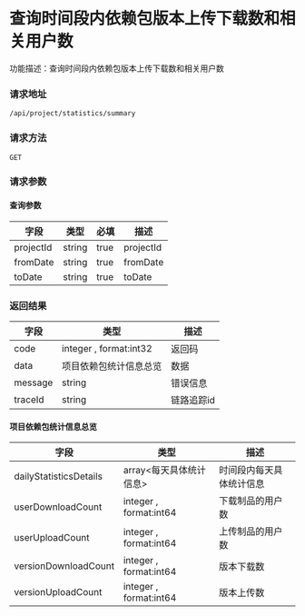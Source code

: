 # 查询时间段内依赖包版本上传下载数和相关用户数
功能描述：查询时间段内依赖包版本上传下载数和相关用户数

### 请求地址
```
/api/project/statistics/summary
```

### 请求方法
`GET`
### 请求参数

#### 查询参数

| 字段 | 类型 | 必填 | 描述 |
| -------- | -------- | -------- | -------- |
| projectId     | string   | true       | projectId |
| fromDate     | string   | true       | fromDate |
| toDate     | string   | true       | toDate |



### 返回结果
| 字段 | 类型 | 描述 |
| -------- | -------- | -------- |
| code     | integer , format:int32  | 返回码 |
| data     | 项目依赖包统计信息总览   | 数据 |
| message     | string   | 错误信息 |
| traceId     | string   | 链路追踪id |
#### 项目依赖包统计信息总览
| 字段 | 类型 | 描述 |
| -------- | -------- | -------- |
| dailyStatisticsDetails     | array<每天具体统计信息>   | 时间段内每天具体统计信息 |
| userDownloadCount     | integer , format:int64  | 下载制品的用户数 |
| userUploadCount     | integer , format:int64  | 上传制品的用户数 |
| versionDownloadCount     | integer , format:int64  | 版本下载数 |
| versionUploadCount     | integer , format:int64  | 版本上传数 |

